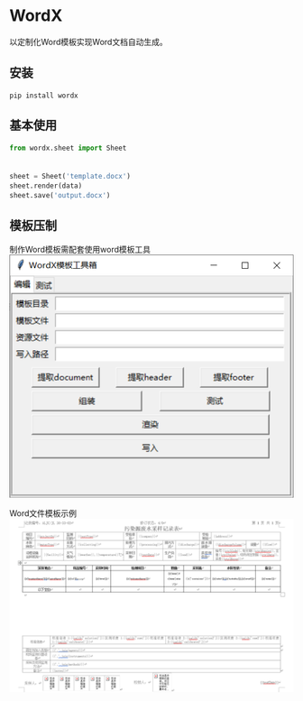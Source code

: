 # WordX
以定制化Word模板实现Word文档自动生成。


## 安装
```shell
pip install wordx
```

## 基本使用
```python
from wordx.sheet import Sheet 


sheet = Sheet('template.docx')
sheet.render(data)
sheet.save('output.docx')
```

## 模板压制
制作Word模板需配套使用word模板工具   
![Word模板工具箱](https://raw.githubusercontent.com/inspirare6/wordx/master/assets/img/wordx-tool.png)

Word文件模板示例   
![Word模板示例](https://raw.githubusercontent.com/inspirare6/wordx/master/assets/img/word-template.png)


